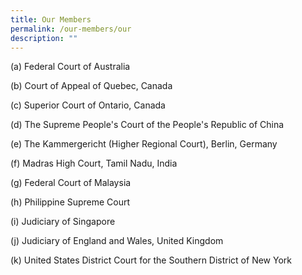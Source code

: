 ```yaml
---
title: Our Members
permalink: /our-members/our
description: ""
---
```

(a) Federal Court of Australia

(b) Court of Appeal of Quebec, Canada

(c) Superior Court of Ontario, Canada

(d) The Supreme People's Court of the People's Republic of China

(e) The Kammergericht (Higher Regional Court), Berlin, Germany

(f) Madras High Court, Tamil Nadu, India

(g) Federal Court of Malaysia

(h) Philippine Supreme Court

(i) Judiciary of Singapore

(j) Judiciary of England and Wales, United Kingdom

(k) United States District Court for the Southern District of New York